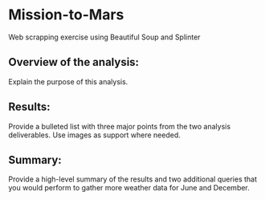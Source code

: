 # Mission-to-Mars
Web scrapping exercise using Beautiful Soup and Splinter

## Overview of the analysis: 
Explain the purpose of this analysis.

## Results: 
Provide a bulleted list with three major points from the two analysis deliverables. Use images as support where needed.

## Summary: 
Provide a high-level summary of the results and two additional queries that you would perform to gather more weather data for June and December.
